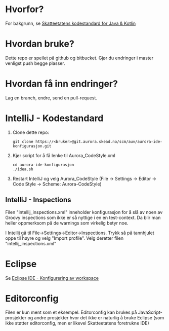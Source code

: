 # Hvorfor?
For bakgrunn, se [Skatteetatens kodestandard for Java & Kotlin](https://wiki.sits.no/pages/viewpage.action?pageId=52957964)

# Hvordan bruke?

Dette repo er speilet på github og bitbucket. Gjør du endringer i master venligst push begge plasser. 

# Hvordan få inn endringer?

Lag en branch, endre, send en pull-request.

# IntelliJ - Kodestandard

1. Clone dette repo:

    ```
    git clone https://<bruker>@git.aurora.skead.no/scm/auv/aurora-ide-konfigurasjon.git
    ```
2. Kjør script for å få lenke til Aurora_CodeStyle.xml 
    ```
    cd aurora-ide-konfigurasjon
    ./idea.sh
    ```
3. Restart IntelliJ og velg Aurora_CodeStyle (File -> Settings -> Editor -> Code Style -> Scheme: Aurora-CodeStyle)

## IntelliJ - Inspections
Filen "intellij_inspections.xml" inneholder konfigurasjon for å slå av noen av Groovy inspections som ikke er så nyttige
i en en test-context. Da blir man heller oppmerksom på de warnings som virkelig betyr noe.

I Intellij gå til File->Settings->Editor->Inspections. Trykk så på tannhjulet oppe til høyre og velg "Import profile". 
Velg deretter filen "intellij_inspections.xml" 

# Eclipse
Se [Eclipse IDE - Konfigurering av workspace](https://wiki.sits.no/display/AURORA/Eclipse+IDE+-+Konfigurering+av+workspace)

# Editorconfig

Filen er kun ment som et eksempel. Editorconfig kan brukes på JavaScript-prosjekter
og andre prosjekter hvor det ikke er naturlig å bruke Eclipse (som ikke støtter
editorconfig, men er likevel Skatteetatens foretrukne IDE)

